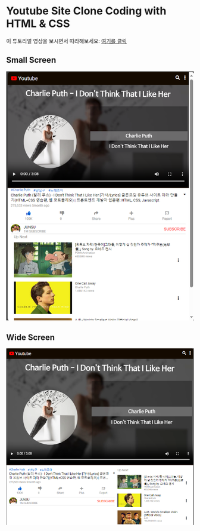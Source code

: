 # Youtube Site Clone Coding with HTML & CSS

이 튜토리얼 영상을 보시면서 따라해보세요: [여기를 클릭](https://youtu.be/67stn7Pu7s4)

## Small Screen

![small](https://github.com/githeoheo/youtube-site/blob/main/demo/mobile.PNG)

## Wide Screen

![wide](https://github.com/githeoheo/youtube-site/blob/main/demo/desktop.PNG)
